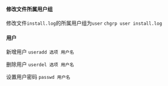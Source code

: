 #### 修改文件所属用户组

修改文件`install.log`的所属用户组为`user`
`chgrp user install.log`

#### 用户
[](https://www.runoob.com/linux/linux-user-manage.html)

新增用户
`useradd 选项 用户名`

删除用户
`userdel 选项 用户名`

设置用户密码
`passwd 用户名`